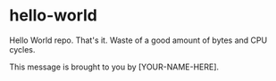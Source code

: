 # hello-world
Hello World repo. That's it. Waste of a good amount of bytes and CPU cycles.

This message is brought to you by [YOUR-NAME-HERE].
